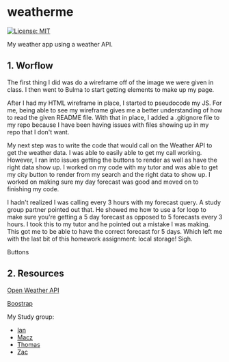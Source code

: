 # weatherme

[![License: MIT](https://img.shields.io/badge/License-MIT-yellow.svg)](https://opensource.org/licenses/MIT)

My weather app using a weather API.

## 1. Worflow

The first thing I did was do a wireframe off of the image we were given in class. I then went to Bulma to start getting elements to make up my page.

After I had my HTML wireframe in place, I started to pseudocode my JS. For me, being able to see my wireframe gives me a better understanding of how to read the given README file. With that in place, I added a .gitignore file to my repo because I have been having issues with files showing up in my repo that I don't want.

My next step was to write the code that would call on the Weather API to get the weather data. I was able to easily able to get my call working. However, I ran into issues getting the buttons to render as well as have the right data show up. I worked on my code with my tutor and was able to get my city button to render from my search and the right data to show up. I worked on making sure my day forecast was good and moved on to finishing my code.

I hadn't realized I was calling every 3 hours with my forecast query. A study group partner pointed out that. He showed me how to use a for loop to make sure you're getting a 5 day forecast as opposed to 5 forecasts every 3 hours. I took this to my tutor and he pointed out a mistake I was making. This got me to be able to have the correct forecast for 5 days. Which left me with the last bit of this homework assignment: local storage! Sigh.

Buttons

## 2. Resources

[Open Weather API](https://openweathermap.org/)

[Boostrap](https://getbootstrap.com/)

My Study group:

- [Ian](https://github.com/Ianaac27)
- [Macz](https://github.com/macz-norton)
- [Thomas](https://github.com/Tskading)
- [Zac](https://github.com/themancalledzac)
